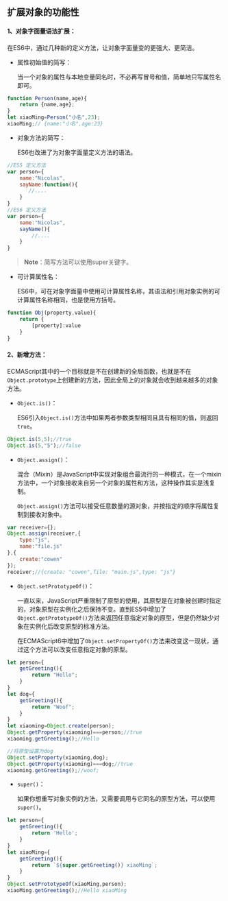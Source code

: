 ## 扩展对象的功能性

#### 1、对象字面量语法扩展：

在ES6中，通过几种新的定义方法，让对象字面量变的更强大、更简洁。

- 属性初始值的简写：

  当一个对象的属性与本地变量同名时，不必再写冒号和值，简单地只写属性名即可。

```javascript
function Person(name,age){
    return {name,age};
}
let xiaoMing=Person("小名",23);
xiaoMing;// {name:"小名",age:23}
```

- 对象方法的简写：

  ES6也改进了为对象字面量定义方法的语法。

```javascript
//ES5 定义方法
var person={
    name:"Nicolas",
    sayName:function(){
       //....
    }
}
//ES6 定义方法
var person={
    name:"Nicolas",
    sayName(){
        //....
    }
}
```

> **Note**：简写方法可以使用super关键字。

- 可计算属性名：

  ES6中，可在对象字面量中使用可计算属性名称，其语法和引用对象实例的可计算属性名称相同，也是使用方括号。

```javascript
function Obj(property,value){
    return {
        [property]:value
    }
}
```

#### 2、新增方法：

ECMAScript其中的一个目标就是不在创建新的全局函数，也就是不在`Object.prototype`上创建新的方法，因此全局上的对象就会收到越来越多的对象方法。

- `Object.is()`：

  ES6引入`Object.is()`方法中如果两者参数类型相同且具有相同的值，则返回`true`。

```javascript
Object.is(5,5);//true
Object.is(5,"5");//false
```

- `Object.assign()`：

  混合（Mixin）是JavaScript中实现对象组合最流行的一种模式，在一个mixin方法中，一个对象接收来自另一个对象的属性和方法，这种操作其实是浅复制。

  `Object.assign()`方法可以接受任意数量的源对象，并按指定的顺序将属性复制到接收对象中。

```javascript
var receiver={};
Object.assign(receiver,{
    type:"js",
    name:"file.js"
},{
    create:"cowen"
});
receiver;//{create: "cowen",file: "main.js",type: "js"}
```

- `Object.setPrototypeOf()`：

  一直以来，JavaScript严重限制了原型的使用，其原型是在对象被创建时指定的，对象原型在实例化之后保持不变。直到ES5中增加了`Object.getPrototypeOf()`方法来返回任意指定对象的原型，但是仍然缺少对象在实例化后改变原型的标准方法。

  在ECMAScript6中增加了`Object.setPropertyOf()`方法来改变这一现状，通过这个方法可以改变任意指定对象的原型。

```javascript
let person={
    getGreeting(){
        return "Hello";
    }
}
let dog={
    getGreeting(){
        return "Woof";
    }
}
let xiaoming=Object.create(person);
Object.getProperty(xiaoming)===person;//true
xiaoming.getGreeting();//Hello

//将原型设置为dog
Object.setProperty(xiaoming,dog);
Object.getProperty(xiaoming)===dog;//true
xiaoming.getGreeting();//woof;
```

- `super()`：

  如果你想重写对象实例的方法，又需要调用与它同名的原型方法，可以使用`super()`。

```javascript
let person={
    getGreeting(){
        return 'Hello';
    }
}
let xiaoMing={
    getGreeting(){
        return `${super.getGreeting()} xiaoMing`;
    }
}
Object.setPrototypeOf(xiaoMing,person);
xiaoMing.getGreeting();//Hello xiaoMing
```
